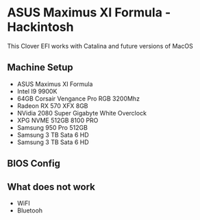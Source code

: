 # ASUS Maximus XI Formula - Hackintosh

This Clover EFI works with Catalina and future versions of MacOS

## Machine Setup
- ASUS Maximus XI Formula
- Intel I9 9900K
- 64GB Corsair Vengance Pro RGB 3200Mhz
- Radeon RX 570 XFX 8GB
- NVidia 2080 Super Gigabyte White Overclock
- XPG NVME 512GB 8100 PRO
- Samsung 950 Pro 512GB
- Samsung 3 TB Sata 6 HD
- Samsung 3 TB Sata 6 HD

## BIOS Config

## What does not work

- WiFI
- Bluetooh